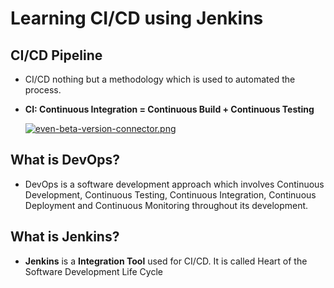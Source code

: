 # Learning CI/CD using Jenkins

## CI/CD Pipeline
  * CI/CD nothing but a methodology which is used to automated the process.
  * **CI: Continuous Integration = Continuous Build + Continuous Testing**
  
    [![even-beta-version-connector.png](https://i.postimg.cc/ncvdXTNY/even-beta-version-connector.png)](https://postimg.cc/3dxj6j8d)


## What is DevOps?
  * DevOps is a software development approach which involves Continuous Development, Continuous Testing, Continuous Integration, Continuous Deployment and Continuous Monitoring throughout its development.

## What is Jenkins?
  * **Jenkins** is a **Integration Tool** used for CI/CD. It is called Heart of the Software Development Life Cycle
